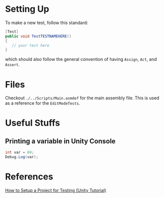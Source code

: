 # Setting Up

To make a new test, follow this standard:

```csharp
[Test]
public void TestTESTNAMEHERE()
{
   // your test here
}
```

which should also follow the general convention of having `Assign`, `Act`, and `Assert`.

# Files

Checkout `./../Scripts/Main.asmdef` for the main assembly file. This is used as a reference for the `EditModeTests`.

# Useful Stuffs

## Printing a variable in Unity Console

```csharp
int var = 69;
Debug.Log(var);
```

# References

[How to Setup a Project for Testing (Unity Tutorial)](https://www.youtube.com/watch?v=Dox5aZjuy3M)
